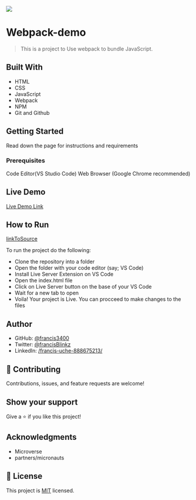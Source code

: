 ![](https://img.shields.io/badge/Microverse-blueviolet)

# Webpack-demo

> This is a project to Use webpack to bundle JavaScript.

## Built With

- HTML
- CSS
- JavaScript
- Webpack
- NPM
- Git and Github

## Getting Started

Read down the page for instructions and requirements

### Prerequisites

Code Editor(VS Studio Code)
Web Browser (Google Chrome recommended)

## Live Demo

[Live Demo Link](https://peteugwu.github.io/Webpack-setup/)

## How to Run

[linkToSource](https://github.com/francis3400/Webpack-demo)

To run the project do the following:

- Clone the repository into a folder
- Open the folder with your code editor (say; VS Code)
- Install Live Server Extension on VS Code
- Open the index.html file
- Click on Live Server button on the base of your VS Code
- Wait for a new tab to open
- Voila! Your project is Live. You can procceed to make changes to the files

## Author

- GitHub: [@francis3400](https://github.com/francis3400)
- Twitter: [@francisBlinkz](https://twitter.com/francisBlinkz)
- LinkedIn: [/francis-uche-888675213/](https://www.linkedin.com/in/francis-uche-888675213)

## 🤝 Contributing

Contributions, issues, and feature requests are welcome!

## Show your support

Give a ⭐️ if you like this project!

## Acknowledgments

- Microverse
- partners/micronauts

## 📝 License

This project is [MIT](./LICENSE) licensed.